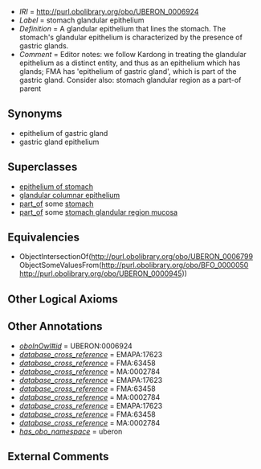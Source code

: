  * *IRI* = http://purl.obolibrary.org/obo/UBERON_0006924
 * *Label* = stomach glandular epithelium
 * *Definition* = A glandular epithelium that lines the stomach. The stomach's glandular epithelium is characterized by the presence of gastric glands.
 * *Comment* = Editor notes: we follow Kardong in treating the glandular epithelium as a distinct entity, and thus as an epithelium which has glands; FMA has 'epithelium of gastric gland', which is part of the gastric gland. Consider also: stomach glandular region as a part-of parent

## Synonyms

 * epithelium of gastric gland
 * gastric gland epithelium

## Superclasses

 * [epithelium of stomach](../../UBERON/76/UBERON_0001276.md)
 * [glandular columnar epithelium](../../UBERON/29/UBERON_0006929.md)
 * [part_of](../../BFO/50/BFO_0000050.md) some [stomach](../../UBERON/45/UBERON_0000945.md)
 * [part_of](../../BFO/50/BFO_0000050.md) some [stomach glandular region mucosa](../../UBERON/31/UBERON_0006931.md)

## Equivalencies

 * ObjectIntersectionOf(<http://purl.obolibrary.org/obo/UBERON_0006799> ObjectSomeValuesFrom(<http://purl.obolibrary.org/obo/BFO_0000050> <http://purl.obolibrary.org/obo/UBERON_0000945>))

## Other Logical Axioms


## Other Annotations

 * *[oboInOwl#id](../../id/oboInOwl#id.md)* = UBERON:0006924
 * *[database_cross_reference](../../ef/oboInOwl#hasDbXref.md)* = EMAPA:17623
 * *[database_cross_reference](../../ef/oboInOwl#hasDbXref.md)* = FMA:63458
 * *[database_cross_reference](../../ef/oboInOwl#hasDbXref.md)* = MA:0002784
 * *[database_cross_reference](../../ef/oboInOwl#hasDbXref.md)* = EMAPA:17623
 * *[database_cross_reference](../../ef/oboInOwl#hasDbXref.md)* = FMA:63458
 * *[database_cross_reference](../../ef/oboInOwl#hasDbXref.md)* = MA:0002784
 * *[database_cross_reference](../../ef/oboInOwl#hasDbXref.md)* = EMAPA:17623
 * *[database_cross_reference](../../ef/oboInOwl#hasDbXref.md)* = FMA:63458
 * *[database_cross_reference](../../ef/oboInOwl#hasDbXref.md)* = MA:0002784
 * *[has_obo_namespace](../../ce/oboInOwl#hasOBONamespace.md)* = uberon

## External Comments

